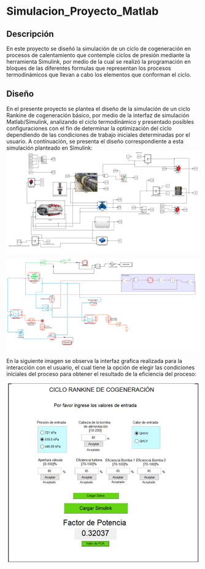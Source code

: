 # Simulacion_Proyecto_Matlab

## Descripción
En este proyecto se diseñó la simulación de un ciclo de cogeneración en procesos de calentamiento que contemple ciclos de presión mediante la herramienta Simulink, por medio de la cual se realizó la programación en bloques de las diferentes formulas que representan los procesos termodinámicos que llevan a cabo los elementos que conforman el ciclo.

## Diseño
En el presente proyecto se plantea el diseño de la simulación de un ciclo Rankine de cogeneración básico, por medio de la interfaz de simulación Matlab/Simulink, analizando el ciclo termodinámico y presentado posibles configuraciones con el fin de determinar la optimización del ciclo dependiendo de las condiciones de trabajo iniciales determinadas por el usuario. A continuación, se presenta el diseño correspondiente a esta simulación planteado en Simulink:
![img](https://github.com/DiegoCoy09/Simulacion_Proyecto_Matlab/blob/main/Img/1.png)

![img](https://github.com/DiegoCoy09/Simulacion_Proyecto_Matlab/blob/main/Img/2.png)

En la siguiente imagen se observa la interfaz grafica realizada para la interacción con el usuario, el cual tiene la opción de elegir las condiciones iniciales del proceso para obtener el resultado de la eficiencia del proceso:

![img](https://github.com/DiegoCoy09/Simulacion_Proyecto_Matlab/blob/main/Img/3.JPG)
